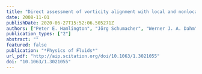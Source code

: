 ```yaml
---
title: "Direct assessment of vorticity alignment with local and nonlocal strain rates in turbulent flows"
date: 2008-11-01
publishDate: 2020-06-27T15:52:06.505271Z
authors: ["Peter E. Hamlington", "Jörg Schumacher", "Werner J. A. Dahm"]
publication_types: ["2"]
abstract: ""
featured: false
publication: "*Physics of Fluids*"
url_pdf: "http://aip.scitation.org/doi/10.1063/1.3021055"
doi: "10.1063/1.3021055"
---
```


